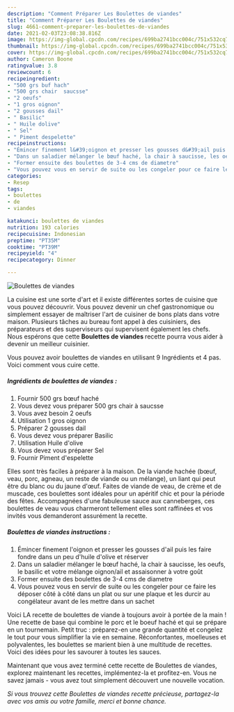 ```yaml
---
description: "Comment Préparer Les Boulettes de viandes"
title: "Comment Préparer Les Boulettes de viandes"
slug: 4661-comment-preparer-les-boulettes-de-viandes
date: 2021-02-03T23:08:38.816Z
image: https://img-global.cpcdn.com/recipes/699ba2741bcc004c/751x532cq70/boulettes-de-viandes-photo-principale-de-la-recette.jpg
thumbnail: https://img-global.cpcdn.com/recipes/699ba2741bcc004c/751x532cq70/boulettes-de-viandes-photo-principale-de-la-recette.jpg
cover: https://img-global.cpcdn.com/recipes/699ba2741bcc004c/751x532cq70/boulettes-de-viandes-photo-principale-de-la-recette.jpg
author: Cameron Boone
ratingvalue: 3.8
reviewcount: 6
recipeingredient:
- "500 grs buf hach"
- "500 grs chair  saucsse"
- "2 oeufs"
- "1 gros oignon"
- "2 gousses dail"
- " Basilic"
- " Huile dolive"
- " Sel"
- " Piment despelette"
recipeinstructions:
- "Émincer finement l&#39;oignon et presser les gousses d&#39;ail puis les faire fondre dans un peu d&#39;huile d&#39;olive et réserver"
- "Dans un saladier mélanger le bœuf haché, la chair à saucisse, les oeufs, le basilic et votre mélange oignon/ail et assaisonner à votre goût"
- "Former ensuite des boulettes de 3-4 cms de diametre"
- "Vous pouvez vous en servir de suite ou les congeler pour ce faire les déposer côté à côté dans un plat ou sur une plaque et les durcir au congélateur avant de les mettre dans un sachet"
categories:
- Resep
tags:
- boulettes
- de
- viandes

katakunci: boulettes de viandes 
nutrition: 193 calories
recipecuisine: Indonesian
preptime: "PT35M"
cooktime: "PT39M"
recipeyield: "4"
recipecategory: Dinner

---
```



![Boulettes de viandes](https://img-global.cpcdn.com/recipes/699ba2741bcc004c/751x532cq70/boulettes-de-viandes-photo-principale-de-la-recette.jpg)

La cuisine est une sorte d'art et il existe différentes sortes de cuisine que vous pouvez découvrir. Vous pouvez devenir un chef gastronomique ou simplement essayer de maîtriser l'art de cuisiner de bons plats dans votre maison. Plusieurs tâches au bureau font appel à des cuisiniers, des préparateurs et des superviseurs qui supervisent également les chefs. Nous espérons que cette <strong> Boulettes de viandes </strong> recette pourra vous aider à devenir un meilleur cuisinier.

<!--inarticleads1-->

Vous pouvez avoir boulettes de viandes en utilisant 9 Ingrédients et 4 pas. Voici comment vous cuire cette.

##### Ingrédients de boulettes de viandes :

1. Fournir 500 grs bœuf haché
1. Vous devez vous préparer 500 grs chair à saucsse
1. Vous avez besoin 2 oeufs
1. Utilisation 1 gros oignon
1. Préparer 2 gousses dail
1. Vous devez vous préparer  Basilic
1. Utilisation  Huile d&#39;olive
1. Vous devez vous préparer  Sel
1. Fournir  Piment d&#39;espelette


Elles sont très faciles à préparer à la maison. De la viande hachée (bœuf, veau, porc, agneau, un reste de viande ou un mélange), un liant qui peut être du blanc ou du jaune d&#39;œuf. Faites de viande de veau, de crème et de muscade, ces boulettes sont idéales pour un apéritif chic et pour la période des fêtes. Accompagnées d&#39;une fabuleuse sauce aux canneberges, ces boulettes de veau vous charmeront tellement elles sont raffinées et vos invités vous demanderont assurément la recette. 

<!--inarticleads2-->

##### Boulettes de viandes instructions :

1. Émincer finement l&#39;oignon et presser les gousses d&#39;ail puis les faire fondre dans un peu d&#39;huile d&#39;olive et réserver
1. Dans un saladier mélanger le bœuf haché, la chair à saucisse, les oeufs, le basilic et votre mélange oignon/ail et assaisonner à votre goût
1. Former ensuite des boulettes de 3-4 cms de diametre
1. Vous pouvez vous en servir de suite ou les congeler pour ce faire les déposer côté à côté dans un plat ou sur une plaque et les durcir au congélateur avant de les mettre dans un sachet


Voici LA recette de boulettes de viande à toujours avoir à portée de la main ! Une recette de base qui combine le porc et le boeuf haché et qui se prépare en un tournemain. Petit truc : préparez-en une grande quantité et congelez le tout pour vous simplifier la vie en semaine. Réconfortantes, moelleuses et polyvalentes, les boulettes se marient bien à une multitude de recettes. Voici des idées pour les savourer à toutes les sauces. 

<!--inarticleads1-->

<p>
Maintenant que vous avez terminé cette recette de Boulettes de viandes, explorez maintenant les recettes, implémentez-la et profitez-en. Vous ne savez jamais - vous avez tout simplement découvert une nouvelle vocation.
</p>

<p>
<i>Si vous trouvez cette Boulettes de viandes recette précieuse, partagez-la avec vos amis ou votre famille, merci et bonne chance.</i>
</p>
